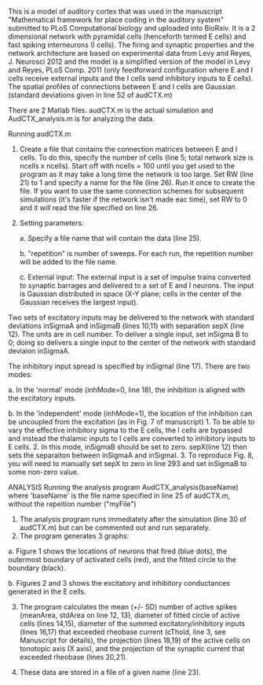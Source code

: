 This is a model of auditory cortex that was used in the manuscript "Mathematical framework for place coding in the auditory system" submitted to PLoS Computational biology and uploaded into BioRxiv. It is a 2 dimensional network with pyramidal cells (henceforth termed E cells) and fast spiking interneurons (I cells).  The firing and synaptic properties and the network architecture are based on experimental data from Levy and Reyes, J. Neurosci 2012 and the model is a simplified version of the model in Levy and Reyes, PLoS Comp. 2011 (only feedforward configuration where E and I cells receive external inputs and the I cells send inhibitory inputs to E cells). The spatial profiles of connections between E and I cells are Gaussian (standard deviations given in line 52 of audCTX.m)

There are 2 Matlab files.  audCTX.m is the actual simulation and AudCTX_analysis.m is for analyzing the data.  

Running audCTX.m
1. Create a file that contains the connection matrices between E and I cells. To do this, specify the number of cells (line 5; total network size is ncells x ncells). Start off with ncells = 100 until you get used to the program as it may take a long time the network is too large.  Set RW (line 21) to 1 and specify a name for the file (line 26).  Run it once to create the file.  If you want to use the same connection schemes for subsequent simulations (it's faster if the network isn't made eac time), set RW to 0 and it will read the file specified on line 26.

2. Setting parameters: 

    a. Specify a file name that will contain the data (line 25).

    b. "repetition" is number of sweeps.  For each run, the repetition number will be added to the file name.

    c. External input: The external input is a set of impulse trains converted to synaptic barrages and delivered to a set of E and I neurons.  The input is Gaussian distributed in space (X-Y plane; cells in the center of the Gaussian receives the largest input). 

  Two sets of excitatory inputs may be delivered to the network with standard deviations inSigmaA and inSigmaB (lines 10,11) with separation sepX (line 12).  The units are in cell number. To deliver a single input, set inSigma B to 0; doing so delivers a single input to the center of the network with standard deviaion inSigmaA. 
  
The inhibitory input spread is specified by inSigmaI (line 17). There are two modes:
  
  a. In the 'normal' mode (inhMode=0, line 18), the inhibition is aligned with the excitatory inputs.

  b. In the 'independent' mode (inhMode=1), the location of the inhibition can be uncoupled from the excitation (as in Fig. 7 of manuscript)
     1. To be able to vary the effective inhibitory sigma to the E cells, the I cells are bypassed and instead the thalamic inputs to I cells are converted to 
    inhibitory inputs to E cells.
     2. In this mode, inSigmaB should be set to zero. sepX(line 12) then sets the separaiton between inSigmaA and inSigmaI.
     3. To reproduce Fig. 8, you will need to manually set sepX to zero in line 293 and set inSigmaB to some non-zero value.

ANALYSIS
Running the analysis program AudCTX_analysis(baseName) where 'baseName' is the file name specified in line 25 of audCTX.m, without the repeition number ("myFile")
1. The analysis program runs immediately after the simulation (line 30 of audCTX.m) but can be commented out and run separately.
2. The program generates 3 graphs:

  a. Figure 1 shows the locations of neurons that fired (blue dots), the outermost boundary of activated cells (red), and the fitted circle to the boundary (black).

  b. Figures 2 and 3 shows the excitatory and inhibitory conductances generated in the E cells.

3. The program calculates the mean (+/- SD) number of active spikes (meanArea, stdArea on line 12, 13), diameter of fitted circle of active cells (lines 14,15), diameter of the summed excitatory/inhibitory inputs (lines 16,17) that exceeded rheobase current (cThold, line 3, see Manuscript for details), the projection (lines 18,19) of the active cells on tonotopic axis (X axis), and the projection of the synaptic current that exceeded rheobase (lines 20,21).

4. These data are stored in a file of a given name (line 23).
